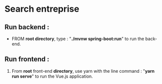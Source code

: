 # Search entreprise

## Run backend :
- FROM **root directory**, type : "**./mvnw spring-boot:run**" to run the back-end.

## Run frontend :
1. From **root** front-end **directory**, use yarn with the line command : "**yarn run serve**" to run the Vue.js application. 
